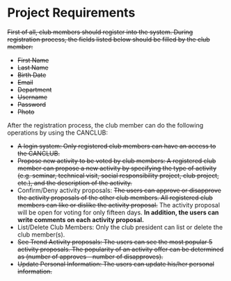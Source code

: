 # Project Requirements

~~First of all, club members should register into the system. During registration process, the fields listed below should be filled by the club member:~~
- ~~First Name~~
- ~~Last Name~~
- ~~Birth Date~~
- ~~Email~~
- ~~Department~~
- ~~Username~~
- ~~Password~~
- ~~Photo~~

After the registration process, the club member can do the following operations by using the CANCLUB:
* ~~A login system: Only registered club members can have an access to the CANCLUB.~~
* ~~Propose new activity to be voted by club members: A registered club member can propose a new activity by specifying the type of activity (e.g. seminar, technical visit, social responsibility project, club project, etc.), and the description of the activity.~~
* Confirm/Deny activity proposals: ~~The users can approve or disapprove the activity proposals of the other club members. All registered club members can like or dislike the activity proposal.~~ The activity proposal will be open for voting for only fifteen days. **In addition, the users can write comments on each activity proposal.**
* List/Delete Club Members: Only the club president can list or delete the club member(s).
* ~~See Trend Activity proposals: The users can see the most popular 5 activity proposals. The popularity of an activity offer can be determined as (number of approves - number of disapproves).~~
* ~~Update Personal Information: The users can update his/her personal information.~~
